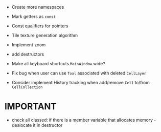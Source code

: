 -   Create more namespaces
-   Mark getters as `const`
-   Const qualifiers for pointers
-   Tile texture generation algorithm
-   Implement zoom
-   add destructors

-   Make all keyboard shortcuts `MainWindow` wide?
-   Fix bug when user can use `Tool` associated with deleted `CellLayer`
-   Consider implement History tracking when add/remove `Cell` to/from `CellCollection`
   

# IMPORTANT
- check all classed: if there is a member variable that allocates memory - dealocate it in destructor
